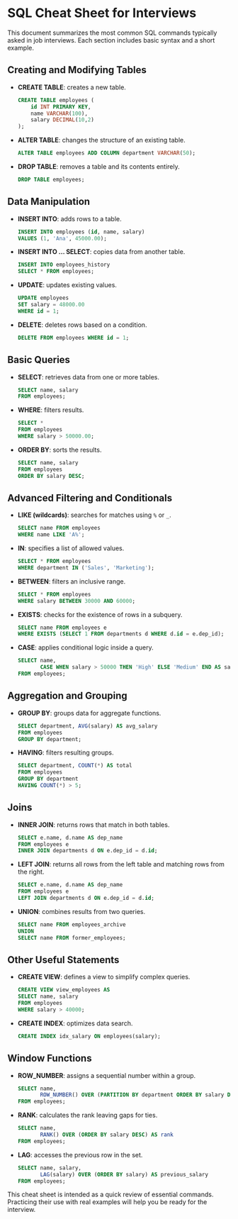 # SQL Cheat Sheet for Interviews

This document summarizes the most common SQL commands typically asked in job interviews. Each section includes basic syntax and a short example.

## Creating and Modifying Tables

- **CREATE TABLE**: creates a new table.
  ```sql
  CREATE TABLE employees (
      id INT PRIMARY KEY,
      name VARCHAR(100),
      salary DECIMAL(10,2)
  );
  ```
- **ALTER TABLE**: changes the structure of an existing table.
  ```sql
  ALTER TABLE employees ADD COLUMN department VARCHAR(50);
  ```
- **DROP TABLE**: removes a table and its contents entirely.
  ```sql
  DROP TABLE employees;
  ```

## Data Manipulation

- **INSERT INTO**: adds rows to a table.
  ```sql
  INSERT INTO employees (id, name, salary)
  VALUES (1, 'Ana', 45000.00);
  ```

- **INSERT INTO ... SELECT**: copies data from another table.
  ```sql
  INSERT INTO employees_history
  SELECT * FROM employees;
  ```

- **UPDATE**: updates existing values.
  ```sql
  UPDATE employees
  SET salary = 48000.00
  WHERE id = 1;
  ```

- **DELETE**: deletes rows based on a condition.
  ```sql
  DELETE FROM employees WHERE id = 1;
  ```

## Basic Queries

- **SELECT**: retrieves data from one or more tables.
  ```sql
  SELECT name, salary
  FROM employees;
  ```
- **WHERE**: filters results.
  ```sql
  SELECT *
  FROM employees
  WHERE salary > 50000.00;
  ```
- **ORDER BY**: sorts the results.
  ```sql
  SELECT name, salary
  FROM employees
  ORDER BY salary DESC;
  ```

## Advanced Filtering and Conditionals

- **LIKE (wildcards)**: searches for matches using `%` or `_`.
  ```sql
  SELECT name FROM employees
  WHERE name LIKE 'A%';
  ```
- **IN**: specifies a list of allowed values.
  ```sql
  SELECT * FROM employees
  WHERE department IN ('Sales', 'Marketing');
  ```
- **BETWEEN**: filters an inclusive range.
  ```sql
  SELECT * FROM employees
  WHERE salary BETWEEN 30000 AND 60000;
  ```
- **EXISTS**: checks for the existence of rows in a subquery.
  ```sql
  SELECT name FROM employees e
  WHERE EXISTS (SELECT 1 FROM departments d WHERE d.id = e.dep_id);
  ```
- **CASE**: applies conditional logic inside a query.
  ```sql
  SELECT name,
         CASE WHEN salary > 50000 THEN 'High' ELSE 'Medium' END AS salary_range
  FROM employees;
  ```

## Aggregation and Grouping

- **GROUP BY**: groups data for aggregate functions.
  ```sql
  SELECT department, AVG(salary) AS avg_salary
  FROM employees
  GROUP BY department;
  ```
- **HAVING**: filters resulting groups.
  ```sql
  SELECT department, COUNT(*) AS total
  FROM employees
  GROUP BY department
  HAVING COUNT(*) > 5;
  ```

## Joins

- **INNER JOIN**: returns rows that match in both tables.
  ```sql
  SELECT e.name, d.name AS dep_name
  FROM employees e
  INNER JOIN departments d ON e.dep_id = d.id;
  ```
- **LEFT JOIN**: returns all rows from the left table and matching rows from the right.
  ```sql
  SELECT e.name, d.name AS dep_name
  FROM employees e
  LEFT JOIN departments d ON e.dep_id = d.id;
  ```
- **UNION**: combines results from two queries.
  ```sql
  SELECT name FROM employees_archive
  UNION
  SELECT name FROM former_employees;
  ```

## Other Useful Statements

- **CREATE VIEW**: defines a view to simplify complex queries.
  ```sql
  CREATE VIEW view_employees AS
  SELECT name, salary
  FROM employees
  WHERE salary > 40000;
  ```
- **CREATE INDEX**: optimizes data search.
  ```sql
  CREATE INDEX idx_salary ON employees(salary);
  ```

## Window Functions

- **ROW_NUMBER**: assigns a sequential number within a group.
  ```sql
  SELECT name,
         ROW_NUMBER() OVER (PARTITION BY department ORDER BY salary DESC) AS pos
  FROM employees;
  ```
- **RANK**: calculates the rank leaving gaps for ties.
  ```sql
  SELECT name,
         RANK() OVER (ORDER BY salary DESC) AS rank
  FROM employees;
  ```
- **LAG**: accesses the previous row in the set.
  ```sql
  SELECT name, salary,
         LAG(salary) OVER (ORDER BY salary) AS previous_salary
  FROM employees;
  ```

This cheat sheet is intended as a quick review of essential commands. Practicing their use with real examples will help you be ready for the interview.
